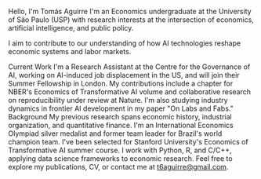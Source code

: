 Hello, I'm Tomás Aguirre
I'm an Economics undergraduate at the University of São Paulo (USP) with research interests at the intersection of economics, artificial intelligence, and public policy. 

I aim to contribute to our understanding of how AI technologies reshape economic systems and labor markets.

Current Work
I'm a Research Assistant at the Centre for the Governance of AI, working on AI-induced job displacement in the US, and will join their Summer Fellowship in London.
My contributions include a chapter for NBER's Economics of Transformative AI volume and collaborative research on reproducibility under review at Nature. I'm also studying industry dynamics in frontier AI development in my paper "On Labs and Fabs."
Background
My previous research spans economic history, industrial organization, and quantitative finance. I'm an International Economics Olympiad silver medalist and former team leader for Brazil's world champion team. I've been selected for Stanford University's Economics of Transformative AI summer course.
I work with Python, R, and C/C++, applying data science frameworks to economic research.
Feel free to explore my publications, CV, or contact me at t6aguirre@gmail.com.
